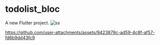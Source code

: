 # todolist_bloc

A new Flutter project.
![ss](https://github.com/user-attachments/assets/2a9fd7b3-819f-4502-a1d2-06c3d8ffbda1)



https://github.com/user-attachments/assets/9423879c-ad59-4c8f-af57-fd6b9dd43fc9

